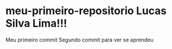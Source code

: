 # meu-primeiro-repositorio Lucas Silva Lima!!!
Meu primeiro commit
Segundo commit para ver se aprendeu